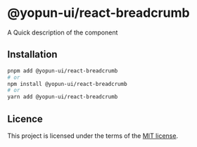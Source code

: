 # @yopun-ui/react-breadcrumb

A Quick description of the component

## Installation

```sh
pnpm add @yopun-ui/react-breadcrumb
# or
npm install @yopun-ui/react-breadcrumb
# or
yarn add @yopun-ui/react-breadcrumb
```

## Licence

This project is licensed under the terms of the
[MIT license](https://github.com/yopundotcom/yopun-ui/blob/master/LICENSE).
